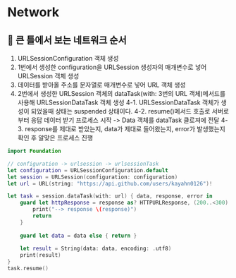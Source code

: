 # Network

## 🍎 큰 틀에서 보는 네트워크 순서
1. URLSessionConfiguration 객체 생성
2. 1번에서 생성한 configuration을 URLSession 생성자의 매개변수로 넣어 URLSession 객체 생성
3. 데이터를 받아올 주소를 문자열로 매개변수로 넣어 URL 객체 생성
4. 2번에서 생성한 URLSession 객체의 dataTask(with: 3번의 URL 객체)메서드를 사용해 URLSessionDataTask 객체 생성
    4-1. URLSessionDataTask 객체가 생성이 되었을때 상태는 suspended 상태이다.
    4-2. resume()메서드 호출로 서버로부터 응답 데이터 받기 프로세스 시작 -> Data 객체를 dataTask 클로져에 전달
    4-3. response를 제대로 받았는지, data가 제대로 들어왔는지, error가 발생했는지 확인 후 알맞은 프로세스 진행
```swift
import Foundation

// configuration -> urlsession -> urlsessionTask
let configuration = URLSessionConfiguration.default
let session = URLSession(configuration: configuration)
let url = URL(string: "https://api.github.com/users/kayahn0126")!

let task = session.dataTask(with: url) { data, response, error in
    guard let httpResponse = response as? HTTPURLResponse, (200..<300).contains(httpResponse.statusCode) else {
        print("--> response \(response)")
        return
    }
    
    guard let data = data else { return }
    
    let result = String(data: data, encoding: .utf8)
    print(result)
}
task.resume()
```
